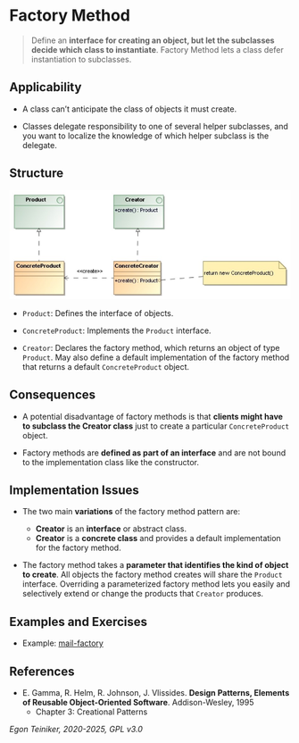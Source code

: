 # Factory Method

> Define an **interface for creating an object, but let the subclasses decide which class to instantiate**. 
> Factory Method lets a class defer instantiation to subclasses.


## Applicability

* A class can’t anticipate the class of objects it must create.

* Classes delegate responsibility to one of several helper subclasses, and you want 
    to localize the knowledge of which helper subclass is the delegate.


## Structure

![Class Diagram](figures/ClassDiagram-FactoryMethod.jpg)


* `Product`: Defines the interface of objects.

* `ConcreteProduct`: Implements the `Product` interface.

* `Creator`: Declares the factory method, which returns an object of type `Product`.
    May also define a default implementation of the factory method that returns a default `ConcreteProduct` 
    object.


## Consequences

* A potential disadvantage of factory methods is that **clients might have to subclass the Creator class** 
    just to create a particular `ConcreteProduct` object.

* Factory methods are **defined as part of an interface** and are not bound to the implementation 
    class like the constructor.


## Implementation Issues

* The two main **variations** of the factory method pattern are:
    * **Creator** is an **interface** or abstract class.
    * **Creator** is a **concrete class** and provides a default implementation for the factory method.

* The factory method takes a **parameter that identifies the kind of object to create**. All 
    objects the factory method creates will share the `Product` interface. Overriding a parameterized 
    factory method lets you easily and selectively extend or change the products that `Creator` produces.


## Examples and Exercises

* Example: [mail-factory](mail-factory/)



## References 

* E. Gamma, R. Helm, R. Johnson, J. Vlissides. **Design Patterns, Elements of Reusable Object-Oriented Software**. Addison-Wesley, 1995
    * Chapter 3: Creational Patterns

*Egon Teiniker, 2020-2025, GPL v3.0*
